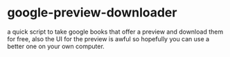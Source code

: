 # google-preview-downloader
a quick script to take google books that offer a preview and download them for free, also the UI for the preview is awful so hopefully you can use a better one on your own computer.
